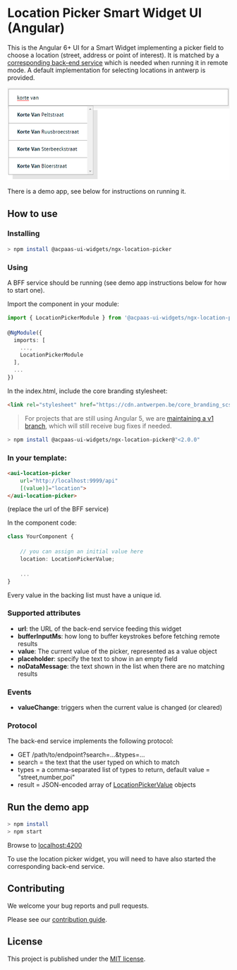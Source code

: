 # Location Picker Smart Widget UI (Angular)

This is the Angular 6+ UI for a Smart Widget implementing a picker field to choose a location (street, address or point of interest). It is matched by a [corresponding back-end service](https://github.com/digipolisantwerp/location-picker_service_nodejs) which is needed when running it in remote mode. A default implementation for selecting locations in antwerp is provided.

![screenshot](example.png)

There is a demo app, see below for instructions on running it.

## How to use

### Installing

```sh
> npm install @acpaas-ui-widgets/ngx-location-picker
```

### Using

A BFF service should be running (see demo app instructions below for how to start one).

Import the component in your module:

```ts
import { LocationPickerModule } from '@acpaas-ui-widgets/ngx-location-picker';

@NgModule({
  imports: [
    ...,
    LocationPickerModule
  ],
  ...
})
```

In the index.html, include the core branding stylesheet:

```html
<link rel="stylesheet" href="https://cdn.antwerpen.be/core_branding_scss/3.0.3/main.min.css">
```

> For projects that are still using Angular 5, we are [maintaining a v1 branch](https://github.com/digipolisantwerp/location-picker_widget_angular/tree/v1), which will still receive bug fixes if needed.

```sh
> npm install @acpaas-ui-widgets/ngx-location-picker@"<2.0.0"
```

### In your template:

```html
<aui-location-picker
    url="http://localhost:9999/api"
    [(value)]="location">
</aui-location-picker>
```

(replace the url of the BFF service)

In the component code:

```ts
class YourComponent {

    // you can assign an initial value here
    location: LocationPickerValue;

    ...
}
```

Every value in the backing list must have a unique id.

### Supported attributes

- **url**: the URL of the back-end service feeding this widget
- **bufferInputMs**: how long to buffer keystrokes before fetching remote results
- **value**: The current value of the picker, represented as a value object
- **placeholder**: specify the text to show in an empty field
- **noDataMessage**: the text shown in the list when there are no matching results

### Events

- **valueChange**: triggers when the current value is changed (or cleared)

### Protocol

The back-end service implements the following protocol:

- GET /path/to/endpoint?search=...&types=...
- search = the text that the user typed on which to match
- types = a comma-separated list of types to return, default value = "street,number,poi"
- result = JSON-encoded array of [LocationPickerValue](src/location-picker/location-picker.types.ts) objects

## Run the demo app

```sh
> npm install
> npm start
```

Browse to [localhost:4200](http://localhost:4200)

To use the location picker widget, you will need to have also started the corresponding back-end service.

## Contributing

We welcome your bug reports and pull requests.

Please see our [contribution guide](CONTRIBUTING.md).

## License

This project is published under the [MIT license](LICENSE.md).

